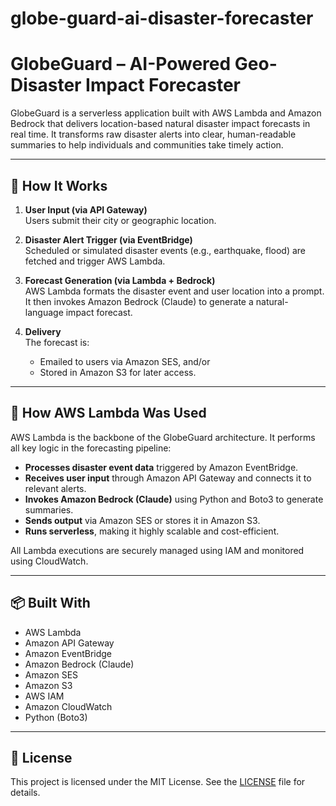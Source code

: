 # globe-guard-ai-disaster-forecaster
# GlobeGuard – AI-Powered Geo-Disaster Impact Forecaster

GlobeGuard is a serverless application built with AWS Lambda and Amazon Bedrock that delivers location-based natural disaster impact forecasts in real time. It transforms raw disaster alerts into clear, human-readable summaries to help individuals and communities take timely action.

---

## 🚀 How It Works

1. **User Input (via API Gateway)**  
   Users submit their city or geographic location.

2. **Disaster Alert Trigger (via EventBridge)**  
   Scheduled or simulated disaster events (e.g., earthquake, flood) are fetched and trigger AWS Lambda.

3. **Forecast Generation (via Lambda + Bedrock)**  
   AWS Lambda formats the disaster event and user location into a prompt. It then invokes Amazon Bedrock (Claude) to generate a natural-language impact forecast.

4. **Delivery**  
   The forecast is:
   - Emailed to users via Amazon SES, and/or
   - Stored in Amazon S3 for later access.

---

## 🧠 How AWS Lambda Was Used

AWS Lambda is the backbone of the GlobeGuard architecture. It performs all key logic in the forecasting pipeline:

- **Processes disaster event data** triggered by Amazon EventBridge.
- **Receives user input** through Amazon API Gateway and connects it to relevant alerts.
- **Invokes Amazon Bedrock (Claude)** using Python and Boto3 to generate summaries.
- **Sends output** via Amazon SES or stores it in Amazon S3.
- **Runs serverless**, making it highly scalable and cost-efficient.

All Lambda executions are securely managed using IAM and monitored using CloudWatch.

---

## 📦 Built With

- AWS Lambda
- Amazon API Gateway
- Amazon EventBridge
- Amazon Bedrock (Claude)
- Amazon SES
- Amazon S3
- AWS IAM
- Amazon CloudWatch
- Python (Boto3)

---

## 📄 License

This project is licensed under the MIT License. See the [LICENSE](./LICENSE) file for details.
